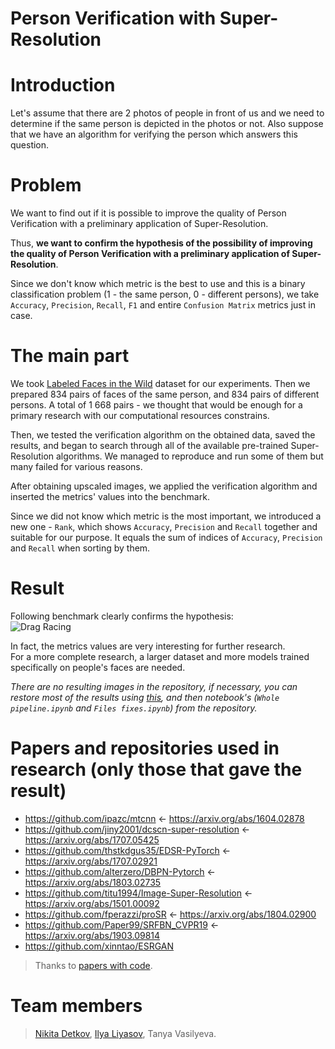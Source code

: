 # **Person Verification with Super-Resolution**

# Introduction
Let's assume that there are 2 photos of people in front of us and we need to determine if the same person is depicted in the photos or not. Also suppose that we have an algorithm for verifying the person which answers this question.
# Problem
We want to find out if it is possible to improve the quality of Person Verification with a preliminary application of Super-Resolution.  

Thus, **we want to confirm the hypothesis of the possibility of improving the quality of Person Verification with a preliminary application of Super-Resolution**.

Since we don't know which metric is the best to use and this is a binary classification problem (1 - the same person, 0 - different persons), we take `Accuracy`, `Precision`, `Recall`, `F1` and entire `Confusion Matrix` metrics just in case.

# The main part
We took [Labeled Faces in the Wild](http://vis-www.cs.umass.edu/lfw/) dataset for our experiments. Then we prepared 834 pairs of faces of the same person, and 834 pairs of different persons. A total of 1 668 pairs - we thought that would be enough for a primary research with our computational resources constrains.

Then, we tested the verification algorithm on the obtained data, saved the results, and began to search through all of the available pre-trained Super-Resolution algorithms. We managed to reproduce and run some of them but many failed for various reasons.

After obtaining upscaled images, we applied the verification algorithm and inserted the metrics' values into the benchmark.

Since we did not know which metric is the most important, we introduced a new one - `Rank`, which shows `Accuracy`, `Precision` and `Recall` together and suitable for our purpose. It equals the sum of indices of `Accuracy`, `Precision` and `Recall` when sorting by them.

# Result
Following benchmark clearly confirms the hypothesis:  
![Drag Racing](benchmark.jpg)

In fact, the metrics values are very interesting for further research.  
For a more complete research, a larger dataset and more models trained specifically on people's faces are needed.  

*There are no resulting images in the repository, if necessary, you can restore most of the results using [this](https://drive.google.com/drive/folders/1dgNBfAv1VsdX-TtKKnOD3jkf5EZuMXAu?usp=sharing), and then notebook's (`Whole pipeline.ipynb` and `Files fixes.ipynb`) from the repository.*

# Papers and repositories used in research (only those that gave the result)
- https://github.com/ipazc/mtcnn <- https://arxiv.org/abs/1604.02878  
- https://github.com/jiny2001/dcscn-super-resolution <- https://arxiv.org/abs/1707.05425  
- https://github.com/thstkdgus35/EDSR-PyTorch <- https://arxiv.org/abs/1707.02921  
- https://github.com/alterzero/DBPN-Pytorch <- https://arxiv.org/abs/1803.02735  
- https://github.com/titu1994/Image-Super-Resolution <- https://arxiv.org/abs/1501.00092  
- https://github.com/fperazzi/proSR <- https://arxiv.org/abs/1804.02900  
- https://github.com/Paper99/SRFBN_CVPR19 <- https://arxiv.org/abs/1903.09814  
- https://github.com/xinntao/ESRGAN

> Thanks to [papers with code](https://paperswithcode.com/task/image-super-resolution).
# Team members
> [Nikita Detkov](https://www.kaggle.com/detkov), [Ilya Liyasov](https://github.com/Literman), Tanya Vasilyeva.
